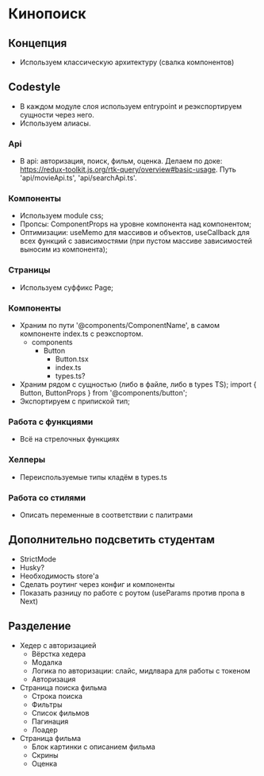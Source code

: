 # Кинопоиск

## Концепция

-   Используем классическую архитектуру (свалка компонентов)

## Codestyle

-   В каждом модуле слоя используем entrypoint и реэкспортируем сущности через него.
-   Используем алиасы.

### Api

-   В api: авторизация, поиск, фильм, оценка. Делаем по доке: https://redux-toolkit.js.org/rtk-query/overview#basic-usage. Путь 'api/movieApi.ts', 'api/searchApi.ts'.

### Компоненты

-   Используем module css;
-   Пропсы: ComponentProps на уровне компонента над компонентом;
-   Оптимизации: useMemo для массивов и объектов, useCallback для всех функций с зависимостями (при пустом массиве зависимостей выносим из компонента);

### Страницы

-   Используем суффикс Page;

### Компоненты

-   Храним по пути '@components/ComponentName', в самом компоненте index.ts с реэкспортом.
    -   components
        -   Button
            -   Button.tsx
            -   index.ts
            -   types.ts?
-   Храним рядом с сущностью (либо в файле, либо в types TS); import { Button, ButtonProps } from '@components/button';
-   Экспортируем с припиской тип;

### Работа с функциями

-   Всё на стрелочных функциях

### Хелперы

-   Переиспользуемые типы кладём в types.ts

### Работа со стилями

-   Описать переменные в соответствии с палитрами

## Дополнительно подсветить студентам

-   StrictMode
-   Husky?
-   Необходимость store'a
-   Сделать роутинг через конфиг и компоненты
-   Показать разницу по работе с роутом (useParams против пропа в Next)

## Разделение

-   Хедер с авторизацией
    -   Вёрстка хедера
    -   Модалка
    -   Логика по авторизации: слайс, мидлвара для работы с токеном
    -   Авторизация
-   Страница поиска фильма
    -   Строка поиска
    -   Фильтры
    -   Список фильмов
    -   Пагинация
    -   Лоадер
-   Страница фильма
    -   Блок картинки с описанием фильма
    -   Скрины
    -   Оценка
